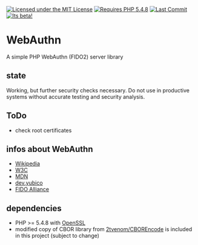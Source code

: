 [![Licensed under the MIT License](https://img.shields.io/badge/License-MIT-blue.svg)](https://github.com/lbuchs/WebAuthn/blob/master/LICENSE)
[![Requires PHP 5.4.8](https://img.shields.io/badge/PHP-%3E%3D%205.4.8-green.svg)](https://php.net)
[![Last Commit](https://img.shields.io/github/last-commit/lbuchs/WebAuthn.svg)](https://github.com/lbuchs/WebAuthn/commits/master)
[![Its beta!](https://img.shields.io/badge/release-beta-red.svg)](https://github.com/lbuchs/WebAuthn/)

# WebAuthn
A simple PHP WebAuthn (FIDO2) server library

## state
Working, but further security checks necessary. Do not use in productive systems without accurate testing and security analysis.

## ToDo
* check root certificates

## infos about WebAuthn
* [Wikipedia](https://en.wikipedia.org/wiki/WebAuthn)
* [W3C](https://www.w3.org/TR/webauthn/)
* [MDN](https://developer.mozilla.org/en-US/docs/Web/API/Web_Authentication_API)
* [dev.yubico](https://developers.yubico.com/FIDO2/)
* [FIDO Alliance](https://fidoalliance.org)

## dependencies
* PHP >= 5.4.8 with [OpenSSL](http://de.php.net/manual/en/book.openssl.php)
* modified copy of CBOR library from [2tvenom/CBOREncode](https://github.com/2tvenom/CBOREncode "2tvenoms CBOREncoder") is included in this project (subject to change)